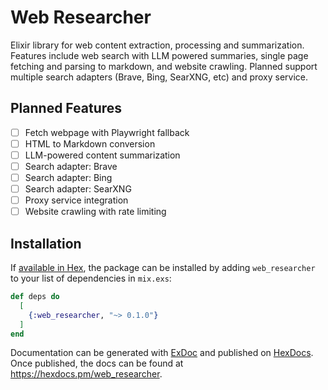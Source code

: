 # Web Researcher

Elixir library for web content extraction, processing and summarization. Features include web search with LLM powered summaries, single page fetching and parsing to markdown, and website crawling. Planned support multiple search adapters (Brave, Bing, SearXNG, etc) and proxy service.

## Planned Features

- [ ] Fetch webpage with Playwright fallback
- [ ] HTML to Markdown conversion
- [ ] LLM-powered content summarization
- [ ] Search adapter: Brave
- [ ] Search adapter: Bing
- [ ] Search adapter: SearXNG
- [ ] Proxy service integration
- [ ] Website crawling with rate limiting

## Installation

If [available in Hex](https://hex.pm/docs/publish), the package can be installed
by adding `web_researcher` to your list of dependencies in `mix.exs`:

```elixir
def deps do
  [
    {:web_researcher, "~> 0.1.0"}
  ]
end
```

Documentation can be generated with [ExDoc](https://github.com/elixir-lang/ex_doc)
and published on [HexDocs](https://hexdocs.pm). Once published, the docs can
be found at <https://hexdocs.pm/web_researcher>.

